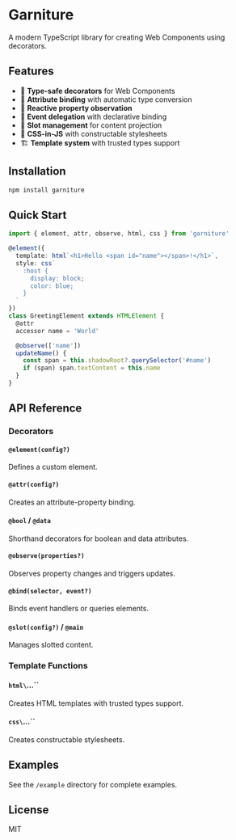 # Garniture

A modern TypeScript library for creating Web Components using decorators.

## Features

- 🎯 **Type-safe decorators** for Web Components
- 🔧 **Attribute binding** with automatic type conversion
- 📡 **Reactive property observation**
- 🎪 **Event delegation** with declarative binding
- 🧩 **Slot management** for content projection
- 🎨 **CSS-in-JS** with constructable stylesheets
- 🏗️ **Template system** with trusted types support

## Installation

```bash
npm install garniture
```

## Quick Start

```typescript
import { element, attr, observe, html, css } from 'garniture'

@element({
  template: html`<h1>Hello <span id="name"></span>!</h1>`,
  style: css`
    :host {
      display: block;
      color: blue;
    }
  `
})
class GreetingElement extends HTMLElement {
  @attr
  accessor name = 'World'

  @observe(['name'])
  updateName() {
    const span = this.shadowRoot?.querySelector('#name')
    if (span) span.textContent = this.name
  }
}
```

## API Reference

### Decorators

#### `@element(config?)`
Defines a custom element.

#### `@attr(config?)`
Creates an attribute-property binding.

#### `@bool` / `@data`
Shorthand decorators for boolean and data attributes.

#### `@observe(properties?)`
Observes property changes and triggers updates.

#### `@bind(selector, event?)`
Binds event handlers or queries elements.

#### `@slot(config?)` / `@main`
Manages slotted content.

### Template Functions

#### `html\`...\``
Creates HTML templates with trusted types support.

#### `css\`...\``
Creates constructable stylesheets.

## Examples

See the `/example` directory for complete examples.

## License

MIT
